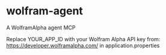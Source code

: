 # wolfram-agent
A WolframAlpha agent MCP

Replace YOUR_APP_ID with your Wolfram Alpha API key from: https://developer.wolframalpha.com/ in application.properties
